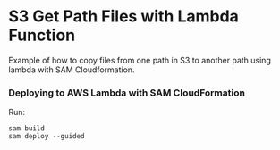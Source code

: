 # S3 Get Path Files with Lambda Function
Example of how to copy files from one path in S3 to another path using lambda with SAM Cloudformation.

### Deploying to AWS Lambda with SAM CloudFormation

Run:

```
sam build
sam deploy --guided
```

